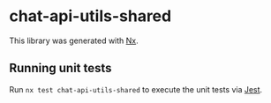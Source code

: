 # chat-api-utils-shared

This library was generated with [Nx](https://nx.dev).

## Running unit tests

Run `nx test chat-api-utils-shared` to execute the unit tests via [Jest](https://jestjs.io).
